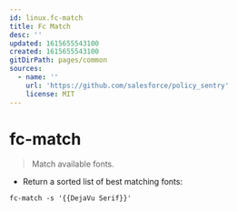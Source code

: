 ```yaml
---
id: linux.fc-match
title: Fc Match
desc: ''
updated: 1615655543100
created: 1615655543100
gitDirPath: pages/common
sources:
  - name: ''
    url: 'https://github.com/salesforce/policy_sentry'
    license: MIT
---
```

# fc-match

> Match available fonts.

- Return a sorted list of best matching fonts:

`fc-match -s '{{DejaVu Serif}}'`

